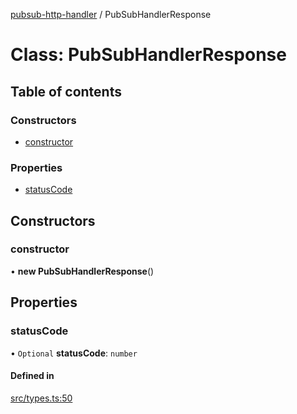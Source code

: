 [pubsub-http-handler](../README.md) / PubSubHandlerResponse

# Class: PubSubHandlerResponse

## Table of contents

### Constructors

- [constructor](PubSubHandlerResponse.md#constructor)

### Properties

- [statusCode](PubSubHandlerResponse.md#statuscode)

## Constructors

### constructor

• **new PubSubHandlerResponse**()

## Properties

### statusCode

• `Optional` **statusCode**: `number`

#### Defined in

[src/types.ts:50](https://github.com/cobraz/pubsub-http-handler/blob/f42c9f1/src/types.ts#L50)
